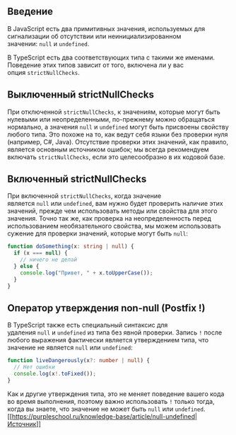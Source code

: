 
## Введение

В JavaScript есть два примитивных значения, используемых для сигнализации об отсутствии или неинициализированном значении: `null` и `undefined`.

В TypeScript есть два соответствующих типа с такими же именами. Поведение этих типов зависит от того, включена ли у вас опция `strictNullChecks`.

## Выключенный strictNullChecks

При отключенной `strictNullChecks`, к значениям, которые могут быть нулевыми или неопределенными, по-прежнему можно обращаться нормально, а значения `null` и `undefined` могут быть присвоены свойству любого типа. Это похоже на то, как ведут себя языки без проверки нуля (например, C#, Java). Отсутствие проверки этих значений, как правило, является основным источником ошибок; мы всегда рекомендуем включать `strictNullChecks`, если это целесообразно в их кодовой базе.

## Включенный strictNullChecks

При включенной `strictNullChecks`, когда значение является `null` или `undefined`, вам нужно будет проверить наличие этих значений, прежде чем использовать методы или свойства для этого значения. Точно так же, как проверка на неопределенность перед использованием необязательного свойства, мы можем использовать сужение для проверки значений, которые могут быть `null`:

```typescript
function doSomething(x: string | null) {
  if (x === null) {
    // ничего не делай
  } else {
    console.log("Привет, " + x.toUpperCase());
  }
}
```

## Оператор утверждения non-null (Postfix !)

В TypeScript также есть специальный синтаксис для удаления `null` и `undefined` из типа без явной проверки. Запись `!` после любого выражения фактически является утверждением типа, что значение не является `null` или `undefined`:

```typescript
function liveDangerously(x?: number | null) {
  // Нет ошибки
  console.log(x!.toFixed());
}
```

Как и другие утверждения типа, это не меняет поведение вашего кода во время выполнения, поэтому важно использовать `!` только тогда, когда вы знаете, что значение не может быть `null` или `undefined`.
[[https://purpleschool.ru/knowledge-base/article/null-undefined|Источник]]